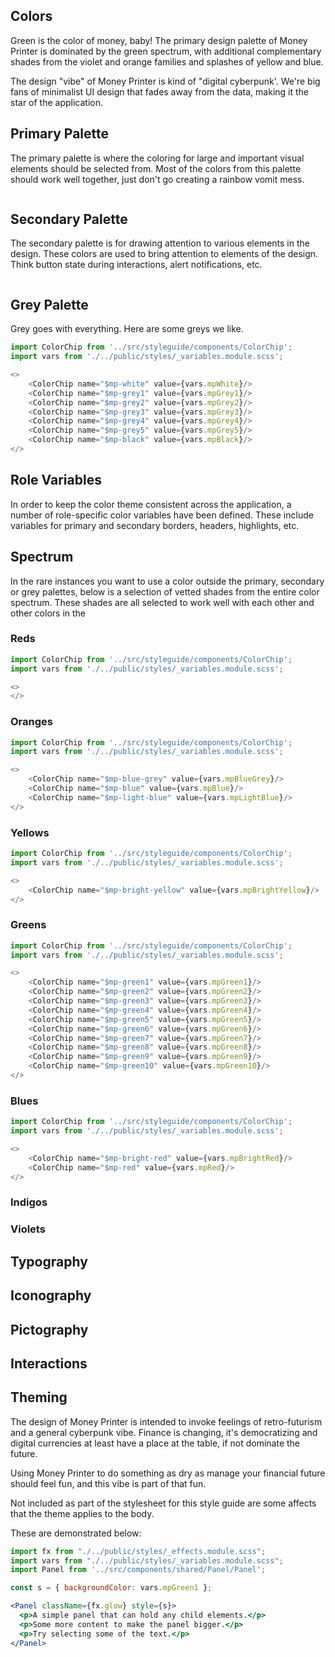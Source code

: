 ## Colors

Green is the color of money, baby! The primary design palette of Money Printer is dominated by the green spectrum, with
additional complementary shades from the violet and orange families and splashes of yellow and blue.

The design "vibe" of Money Printer is kind of "digital cyberpunk'. We're big fans of minimalist UI design that fades
away from the data, making it the star of the application.

## Primary Palette

The primary palette is where the coloring for large and important visual elements should be selected from. Most of the
colors from this palette should work well together, just don't go creating a rainbow vomit mess.

```js noeditor
```

## Secondary Palette

The secondary palette is for drawing attention to various elements in the design. These colors are used to bring attention
to elements of the design. Think button state during interactions, alert notifications, etc.

```js noeditor
```

## Grey Palette

Grey goes with everything. Here are some greys we like.

```js noeditor
import ColorChip from '../src/styleguide/components/ColorChip';
import vars from './../public/styles/_variables.module.scss';

<>
    <ColorChip name="$mp-white" value={vars.mpWhite}/>
    <ColorChip name="$mp-grey1" value={vars.mpGrey1}/>
    <ColorChip name="$mp-grey2" value={vars.mpGrey2}/>
    <ColorChip name="$mp-grey3" value={vars.mpGrey3}/>
    <ColorChip name="$mp-grey4" value={vars.mpGrey4}/>
    <ColorChip name="$mp-grey5" value={vars.mpGrey5}/>
    <ColorChip name="$mp-black" value={vars.mpBlack}/>
</>
```

## Role Variables

In order to keep the color theme consistent across the application, a number of role-specific color variables have been
defined. These include variables for primary and secondary borders, headers, highlights, etc.

## Spectrum

In the rare instances you want to use a color outside the primary, secondary or grey palettes, below is a selection of
vetted shades from the entire color spectrum. These shades are all selected to work well with each other and other
colors in the 


### Reds

```js noeditor
import ColorChip from '../src/styleguide/components/ColorChip';
import vars from './../public/styles/_variables.module.scss';

<>
</>
```

### Oranges

```js noeditor
import ColorChip from '../src/styleguide/components/ColorChip';
import vars from './../public/styles/_variables.module.scss';

<>
    <ColorChip name="$mp-blue-grey" value={vars.mpBlueGrey}/>
    <ColorChip name="$mp-blue" value={vars.mpBlue}/>
    <ColorChip name="$mp-light-blue" value={vars.mpLightBlue}/>
</>
```

### Yellows

```js noeditor
import ColorChip from '../src/styleguide/components/ColorChip';
import vars from './../public/styles/_variables.module.scss';

<>
    <ColorChip name="$mp-bright-yellow" value={vars.mpBrightYellow}/>
</>
```

### Greens

```js noeditor
import ColorChip from '../src/styleguide/components/ColorChip';
import vars from './../public/styles/_variables.module.scss';

<>
    <ColorChip name="$mp-green1" value={vars.mpGreen1}/>
    <ColorChip name="$mp-green2" value={vars.mpGreen2}/>
    <ColorChip name="$mp-green3" value={vars.mpGreen3}/>
    <ColorChip name="$mp-green4" value={vars.mpGreen4}/>
    <ColorChip name="$mp-green5" value={vars.mpGreen5}/>
    <ColorChip name="$mp-green6" value={vars.mpGreen6}/>
    <ColorChip name="$mp-green7" value={vars.mpGreen7}/>
    <ColorChip name="$mp-green8" value={vars.mpGreen8}/>
    <ColorChip name="$mp-green9" value={vars.mpGreen9}/>
    <ColorChip name="$mp-green10" value={vars.mpGreen10}/>
</>
```

### Blues

```js noeditor
import ColorChip from '../src/styleguide/components/ColorChip';
import vars from './../public/styles/_variables.module.scss';

<>
    <ColorChip name="$mp-bright-red" value={vars.mpBrightRed}/>
    <ColorChip name="$mp-red" value={vars.mpRed}/>
</>
```

### Indigos

### Violets


## Typography

## Iconography

## Pictography

## Interactions

## Theming

The design of Money Printer is intended to invoke feelings of retro-futurism and a general cyberpunk vibe. Finance is
changing, it's democratizing and digital currencies at least have a place at the table, if not dominate the future.

Using Money Printer to do something as dry as manage your financial future should feel fun, and this vibe is part of
that fun.

Not included as part of the stylesheet for this style guide are some affects that the theme applies to the body.

These are demonstrated below:

```jsx noeditor
import fx from "./../public/styles/_effects.module.scss";
import vars from "./../public/styles/_variables.module.scss";
import Panel from '../src/components/shared/Panel/Panel';

const s = { backgroundColor: vars.mpGreen1 };

<Panel className={fx.glow} style={s}>
  <p>A simple panel that can hold any child elements.</p>
  <p>Some more content to make the panel bigger.</p>
  <p>Try selecting some of the text.</p>
</Panel>
```